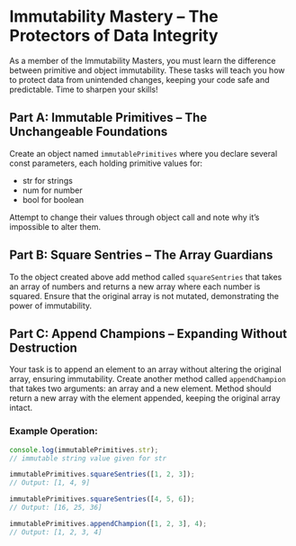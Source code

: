 # Immutability Mastery – The Protectors of Data Integrity

As a member of the Immutability Masters, you must learn the difference between primitive and object immutability. These tasks will teach you how to protect data from unintended changes, keeping your code safe and predictable. Time to sharpen your skills!

## Part A: Immutable Primitives – The Unchangeable Foundations

Create an object named `immutablePrimitives` where you declare several const parameters, each holding primitive values for:

- str for strings
- num for number
- bool for boolean

Attempt to change their values through object call and note why it’s impossible to alter them.

## Part B: Square Sentries – The Array Guardians

To the object created above add method called `squareSentries` that takes an array of numbers and returns a new array where each number is squared. Ensure that the original array is not mutated, demonstrating the power of immutability.

## Part C: Append Champions – Expanding Without Destruction

Your task is to append an element to an array without altering the original array, ensuring immutability. Create another method called `appendChampion` that takes two arguments: an array and a new element. Method should return a new array with the element appended, keeping the original array intact.

### Example Operation:

```js
console.log(immutablePrimitives.str);
// immutable string value given for str

immutablePrimitives.squareSentries([1, 2, 3]);
// Output: [1, 4, 9]

immutablePrimitives.squareSentries([4, 5, 6]);
// Output: [16, 25, 36]

immutablePrimitives.appendChampion([1, 2, 3], 4);
// Output: [1, 2, 3, 4]
```
